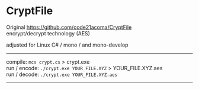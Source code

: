 # CryptFile

Original https://github.com/code21acoma/CryptFile<br />
encrypt/decrypt technology (AES)<br />

adjusted for Linux C# / mono / and mono-develop<br />
<hr />

compile: <code>mcs crypt.cs</code> > crypt.exe<br />
run / encode: <code>./crypt.exe YOUR_FILE.XYZ</code> > YOUR_FILE.XYZ.aes<br />
run / decode: <code>./crypt.exe YOUR_FILE.XYZ.aes</code><br />
<hr />

